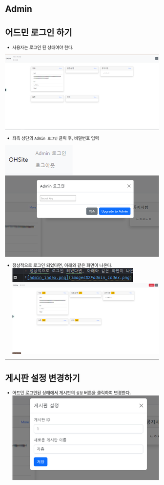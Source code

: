 # Admin 

# 어드민 로그인 하기
-   사용자는 로그인 된 상태여야 한다.

![user_index.png](images%2Fuser_index.png)


- 좌측 상단의 `Admin 로그인` 클릭 후, 비밀번호 입력

![adminLogin_Element.png](images%2FadminLogin_Element.png)
![adminLogin_InputModal.png](images%2FadminLogin_InputModal.png)

- 정상적으로 로그인 되었다면, 아래와 같은 화면이 나온다.![img.png](../images/intelliJ_mdFileTip_imageTag.png)
![admin_index.png](images%2Fadmin_index.png)

---

# 게시판 설정 변경하기
- 어드민 로그인된 상태에서 게시판의 `설정` 버튼을 클릭하여 변경한다.
![admin_BoardSettingModal.png](images%2Fadmin_BoardSettingModal.png)